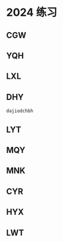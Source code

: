 # 2024 练习

## CGW

## YQH

## LXL

## DHY
    dajiodchbh
    

## LYT

## MQY

## MNK

## CYR

## HYX

## LWT
